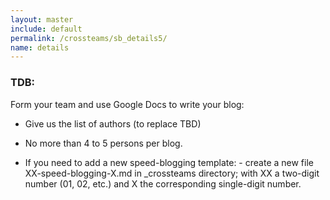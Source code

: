 ```yaml
---
layout: master
include: default
permalink: /crossteams/sb_details5/
name: details
---
```


<h3> TDB: </h3>

Form your team and use Google Docs to write your blog:

- Give us the list of authors (to replace TBD)

- No more than 4 to 5 persons per blog. 

- If you need to add a new speed-blogging template:
      - create a new file XX-speed-blogging-X.md in _crossteams directory; with XX a two-digit number (01, 02, etc.) and X the corresponding single-digit number.


